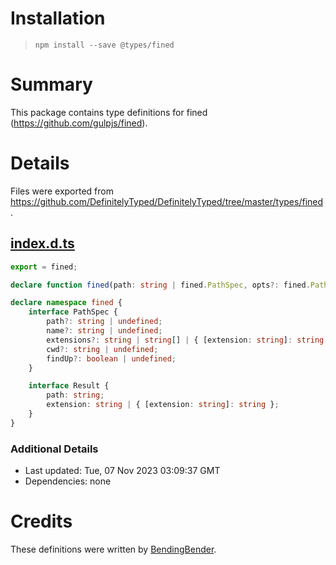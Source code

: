 # Installation
> `npm install --save @types/fined`

# Summary
This package contains type definitions for fined (https://github.com/gulpjs/fined).

# Details
Files were exported from https://github.com/DefinitelyTyped/DefinitelyTyped/tree/master/types/fined.
## [index.d.ts](https://github.com/DefinitelyTyped/DefinitelyTyped/tree/master/types/fined/index.d.ts)
````ts
export = fined;

declare function fined(path: string | fined.PathSpec, opts?: fined.PathSpec): fined.Result | null;

declare namespace fined {
    interface PathSpec {
        path?: string | undefined;
        name?: string | undefined;
        extensions?: string | string[] | { [extension: string]: string | null } | undefined;
        cwd?: string | undefined;
        findUp?: boolean | undefined;
    }

    interface Result {
        path: string;
        extension: string | { [extension: string]: string };
    }
}

````

### Additional Details
 * Last updated: Tue, 07 Nov 2023 03:09:37 GMT
 * Dependencies: none

# Credits
These definitions were written by [BendingBender](https://github.com/BendingBender).
